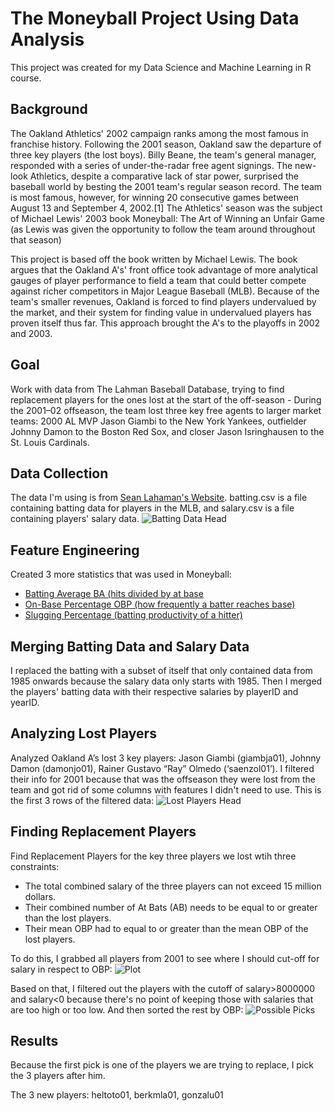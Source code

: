 # The Moneyball Project Using Data Analysis
This project was created for my Data Science and Machine Learning in R course.

## Background

The Oakland Athletics' 2002 campaign ranks among the most famous in franchise history. Following the 2001 season, Oakland saw the departure of three key players (the lost boys). Billy Beane, the team's general manager, responded with a series of under-the-radar free agent signings. The new-look Athletics, despite a comparative lack of star power, surprised the baseball world by besting the 2001 team's regular season record. The team is most famous, however, for winning 20 consecutive games between August 13 and September 4, 2002.[1] The Athletics' season was the subject of Michael Lewis' 2003 book Moneyball: The Art of Winning an Unfair Game (as Lewis was given the opportunity to follow the team around throughout that season)

This project is based off the book written by Michael Lewis. The book argues that the Oakland A's' front office took advantage of more analytical gauges of player performance to field a team that could better compete against richer competitors in Major League Baseball (MLB). Because of the team's smaller revenues, Oakland is forced to find players undervalued by the market, and their system for finding value in undervalued players has proven itself thus far. This approach brought the A's to the playoffs in 2002 and 2003.

## Goal
Work with data from The Lahman Baseball Database, trying to find replacement players for the ones lost at the start of the off-season - During the 2001–02 offseason, the team lost three key free agents to larger market teams: 2000 AL MVP Jason Giambi to the New York Yankees, outfielder Johnny Damon to the Boston Red Sox, and closer Jason Isringhausen to the St. Louis Cardinals.

## Data Collection
The data I'm using is from [Sean Lahaman's Website](http://www.seanlahman.com/baseball-archive/statistics/).  batting.csv is a file containing batting data for players in the MLB, and salary.csv is a file containing players' salary data.
![Batting Data Head](https://github.com/justinezth/Moneyball-Data-Analysis/blob/master/pics/battinghead.png)


## Feature Engineering
Created 3 more statistics that was used in Moneyball:

- [Batting Average BA (hits divided by at base](https://en.wikipedia.org/wiki/Batting_average)
- [On-Base Percentage OBP (how frequently a batter reaches base)](https://en.wikipedia.org/wiki/On-base_percentage)
- [Slugging Percentage (batting productivity of a hitter)](https://en.wikipedia.org/wiki/Slugging_percentage)

## Merging Batting Data and Salary Data
I replaced the batting with a subset of itself that only contained data from 1985 onwards because the salary data only starts with 1985. Then I merged the players' batting data with their respective salaries by playerID and yearID.

## Analyzing Lost Players
Analyzed Oakland A’s lost 3 key players: Jason Giambi (giambja01), Johnny Damon (damonjo01), Rainer Gustavo “Ray” Olmedo (‘saenzol01’). I filtered their info for 2001 because that was the offseason they were lost from the team and got rid of some columns with features I didn't need to use. This is the first 3 rows of the filtered data:
![Lost Players Head](https://github.com/justinezth/Moneyball-Data-Analysis/blob/master/pics/lostplayers.png)

## Finding Replacement Players
Find Replacement Players for the key three players we lost wtih three constraints:

- The total combined salary of the three players can not exceed 15 million dollars.
- Their combined number of At Bats (AB) needs to be equal to or greater than the lost players.
- Their mean OBP had to equal to or greater than the mean OBP of the lost players.

To do this, I grabbed all players from 2001 to see where I should cut-off for salary in respect to OBP:
![Plot](https://github.com/justinezth/Moneyball-Data-Analysis/blob/master/pics/salaryvsobp.png)

Based on that, I filtered out the players with the cutoff of salary>8000000 and salary<0 because there's no point of keeping those with salaries that are too high or too low. And then sorted the rest by OBP:
![Possible Picks](https://github.com/justinezth/Moneyball-Data-Analysis/blob/master/pics/possiblepicks.png)

## Results
Because the first pick is one of the players we are trying to replace, I pick the 3 players after him.

The 3 new players: heltoto01, berkmla01, gonzalu01

